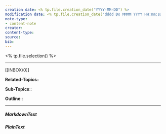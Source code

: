 ```yaml
---
creation date: <% tp.file.creation_date("YYYY-MM-DD") %>
modification date: <% tp.file.creation_date("dddd Do MMMM YYYY HH:mm:ss") %>
note-type: 
- content-note
creator:
content-type:
source:
bib:
---
```


<% tp.file.selection() %>

---

[[INBOX/0]]

**Related-Topics**:: 
	
**Sub-Topics**::
	
**Outline**::

--- 
##### MarkdownText

##### PlainText


